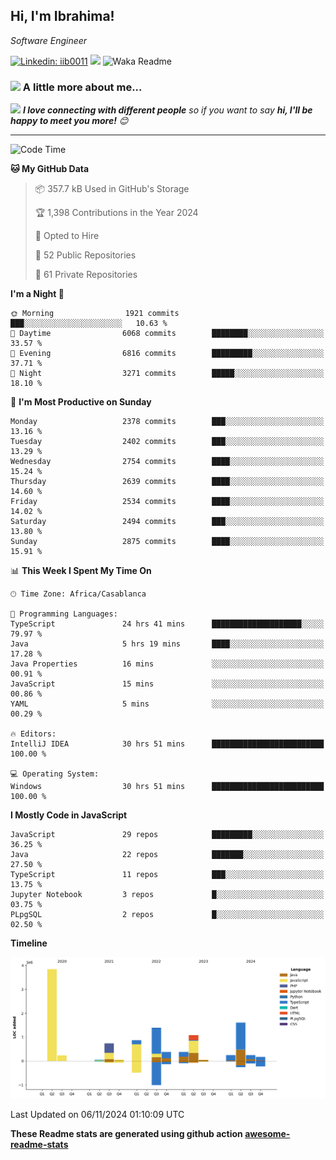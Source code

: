 <h2>Hi, I'm Ibrahima! </h2>
<p><em>Software Engineer 
</em></p>


[![Linkedin: iib0011](https://img.shields.io/badge/-iib0011-blue?style=flat-square&logo=Linkedin&logoColor=white&link=https://www.linkedin.com/in/iib0011/)](https://www.linkedin.com/in/iib0011/)
![](https://visitor-badge.glitch.me/badge?page_id=iib0011)
![Waka Readme](https://github.com/iib0011/iib0011/workflows/Waka%20Readme/badge.svg)


### <img src="https://media.giphy.com/media/VgCDAzcKvsR6OM0uWg/giphy.gif" width="50"> A little more about me...  


<img src="https://media.giphy.com/media/LnQjpWaON8nhr21vNW/giphy.gif" width="60"> <em><b>I love connecting with different people</b> so if you want to say <b>hi, I'll be happy to meet you more!</b> 😊</em>

---
<!--START_SECTION:waka-->
![Code Time](http://img.shields.io/badge/Code%20Time-3%2C951%20hrs%2055%20mins-blue)

**🐱 My GitHub Data** 

> 📦 357.7 kB Used in GitHub's Storage 
 > 
> 🏆 1,398 Contributions in the Year 2024
 > 
> 💼 Opted to Hire
 > 
> 📜 52 Public Repositories 
 > 
> 🔑 61 Private Repositories 
 > 
**I'm a Night 🦉** 

```text
🌞 Morning                1921 commits        ███░░░░░░░░░░░░░░░░░░░░░░   10.63 % 
🌆 Daytime                6068 commits        ████████░░░░░░░░░░░░░░░░░   33.57 % 
🌃 Evening                6816 commits        █████████░░░░░░░░░░░░░░░░   37.71 % 
🌙 Night                  3271 commits        █████░░░░░░░░░░░░░░░░░░░░   18.10 % 
```
📅 **I'm Most Productive on Sunday** 

```text
Monday                   2378 commits        ███░░░░░░░░░░░░░░░░░░░░░░   13.16 % 
Tuesday                  2402 commits        ███░░░░░░░░░░░░░░░░░░░░░░   13.29 % 
Wednesday                2754 commits        ████░░░░░░░░░░░░░░░░░░░░░   15.24 % 
Thursday                 2639 commits        ████░░░░░░░░░░░░░░░░░░░░░   14.60 % 
Friday                   2534 commits        ████░░░░░░░░░░░░░░░░░░░░░   14.02 % 
Saturday                 2494 commits        ███░░░░░░░░░░░░░░░░░░░░░░   13.80 % 
Sunday                   2875 commits        ████░░░░░░░░░░░░░░░░░░░░░   15.91 % 
```


📊 **This Week I Spent My Time On** 

```text
🕑︎ Time Zone: Africa/Casablanca

💬 Programming Languages: 
TypeScript               24 hrs 41 mins      ████████████████████░░░░░   79.97 % 
Java                     5 hrs 19 mins       ████░░░░░░░░░░░░░░░░░░░░░   17.28 % 
Java Properties          16 mins             ░░░░░░░░░░░░░░░░░░░░░░░░░   00.91 % 
JavaScript               15 mins             ░░░░░░░░░░░░░░░░░░░░░░░░░   00.86 % 
YAML                     5 mins              ░░░░░░░░░░░░░░░░░░░░░░░░░   00.29 % 

🔥 Editors: 
IntelliJ IDEA            30 hrs 51 mins      █████████████████████████   100.00 % 

💻 Operating System: 
Windows                  30 hrs 51 mins      █████████████████████████   100.00 % 
```

**I Mostly Code in JavaScript** 

```text
JavaScript               29 repos            █████████░░░░░░░░░░░░░░░░   36.25 % 
Java                     22 repos            ███████░░░░░░░░░░░░░░░░░░   27.50 % 
TypeScript               11 repos            ███░░░░░░░░░░░░░░░░░░░░░░   13.75 % 
Jupyter Notebook         3 repos             █░░░░░░░░░░░░░░░░░░░░░░░░   03.75 % 
PLpgSQL                  2 repos             █░░░░░░░░░░░░░░░░░░░░░░░░   02.50 % 
```



**Timeline**

![Lines of Code chart](https://raw.githubusercontent.com/iib0011/iib0011/master/assets/bar_graph.png)


 Last Updated on 06/11/2024 01:10:09 UTC
<!--END_SECTION:waka-->

**These Readme stats are generated using github action [awesome-readme-stats](https://github.com/iib0011/waka-readme-stats)**
